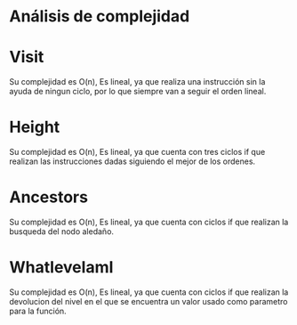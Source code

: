# Análisis de complejidad


# Visit

Su complejidad es O(n), Es lineal, ya que realiza una instrucción sin la ayuda de ningun ciclo, por lo que siempre van a seguir el orden lineal.

# Height

Su complejidad es O(n), Es lineal, ya que cuenta con tres ciclos if que realizan las instrucciones dadas siguiendo el mejor de los ordenes.

# Ancestors

Su complejidad es O(n), Es lineal, ya que cuenta con ciclos if que realizan la busqueda del nodo aledaño.

# WhatlevelamI

Su complejidad es O(n), Es lineal, ya que cuenta con ciclos if que realizan la devolucion del nivel en el que se encuentra un valor usado como parametro para la función.
